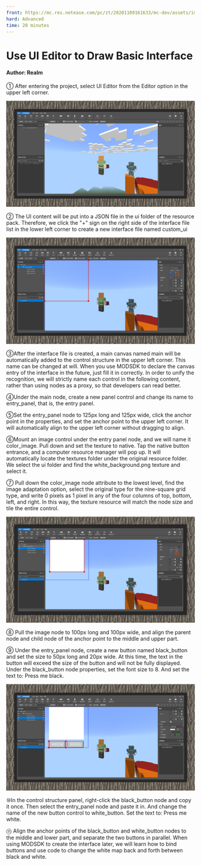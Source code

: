 ```yaml
--- 
front: https://mc.res.netease.com/pc/zt/20201109161633/mc-dev/assets/img/2_1.00b439ab.jpg 
hard: Advanced 
time: 20 minutes 
--- 
```

# Use UI Editor to Draw Basic Interface 
#### Author: Realm 

① After entering the project, select UI Editor from the Editor option in the upper left corner. 

![](./images/2_1.jpg) 

② The UI content will be put into a JSON file in the ui folder of the resource pack. Therefore, we click the "+" sign on the right side of the interface file list in the lower left corner to create a new interface file named custom_ui 

![](./images/2_2.jpg) 

③After the interface file is created, a main canvas named main will be automatically added to the control structure in the upper left corner. This name can be changed at will. When you use MODSDK to declare the canvas entry of the interface in the future, just fill it in correctly. In order to unify the recognition, we will strictly name each control in the following content, rather than using nodes as a proxy, so that developers can read better. 

④Under the main node, create a new panel control and change its name to entry_panel, that is, the entry panel. 

⑤Set the entry_panel node to 125px long and 125px wide, click the anchor point in the properties, and set the anchor point to the upper left corner. It will automatically align to the upper left corner without dragging to align. 

⑥Mount an image control under the entry panel node, and we will name it color_image. Pull down and set the texture to native. Tap the native button entrance, and a computer resource manager will pop up. It will automatically locate the textures folder under the original resource folder. We select the ui folder and find the white_background.png texture and select it. 

⑦ Pull down the color_image node attribute to the lowest level, find the image adaptation option, select the original type for the nine-square grid type, and write 0 pixels as 1 pixel in any of the four columns of top, bottom, left, and right. In this way, the texture resource will match the node size and tile the entire control. 

![](./images/2_3.jpg) 

⑧ Pull the image node to 100px long and 100px wide, and align the parent node and child node of the anchor point to the middle and upper part. 

⑨ Under the entry_panel node, create a new button named black_button and set the size to 50px long and 20px wide. At this time, the text in the button will exceed the size of the button and will not be fully displayed. Under the black_button node properties, set the font size to 8. And set the text to: Press me black. 

![](./images/2_4.jpg) 

⑩In the control structure panel, right-click the black_button node and copy it once. Then select the entry_panel node and paste it in. And change the name of the new button control to white_button. Set the text to: Press me white. 


⑪ Align the anchor points of the black_button and white_button nodes to the middle and lower part, and separate the two buttons in parallel. When using MODSDK to create the interface later, we will learn how to bind buttons and use code to change the white map back and forth between black and white.